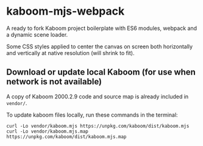 # kaboom-mjs-webpack

A ready to fork Kaboom project boilerplate with ES6 modules, webpack and a dynamic scene loader.

Some CSS styles applied to center the canvas on screen both horizontally and vertically at native resolution (will shrink to fit).

## Download or update local Kaboom (for use when network is not available)

A copy of Kaboom 2000.2.9 code and source map is already included in `vendor/`.

To update kaboom files locally, run these commands in the terminal:

    curl -Lo vendor/kaboom.mjs https://unpkg.com/kaboom/dist/kaboom.mjs
    curl -Lo vendor/kaboom.mjs.map https://unpkg.com/kaboom/dist/kaboom.mjs.map

